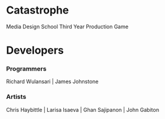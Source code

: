 # Catastrophe
Media Design School Third Year Production Game

# Developers
### Programmers
Richard Wulansari | James Johnstone
### Artists
Chris Haybittle | Larisa Isaeva | Ghan Sajipanon | John Gabiton
